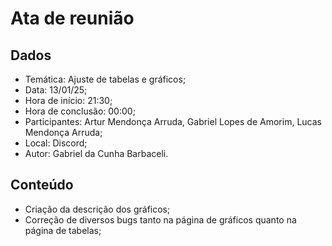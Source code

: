 # Ata de reunião

## Dados

- Temática: Ajuste de tabelas e gráficos;
- Data: 13/01/25;
- Hora de início: 21:30;
- Hora de conclusão: 00:00;
- Participantes: Artur Mendonça Arruda, Gabriel Lopes de Amorim, Lucas Mendonça Arruda;
- Local: Discord;
- Autor: Gabriel da Cunha Barbaceli.

## Conteúdo

- Criação da descrição dos gráficos;
- Correção de diversos bugs tanto na página de gráficos quanto na página de tabelas;
